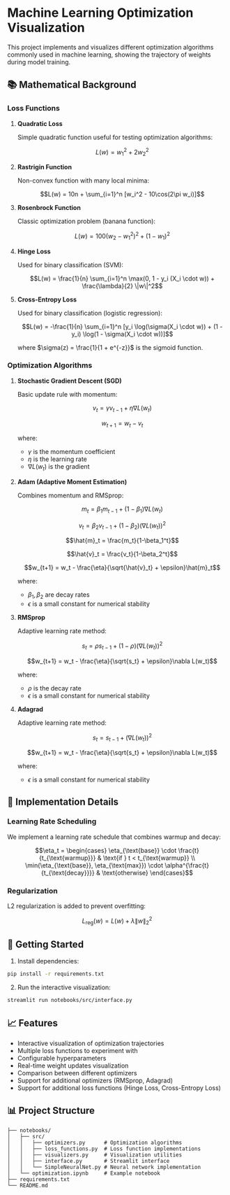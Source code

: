 # Machine Learning Optimization Visualization

This project implements and visualizes different optimization algorithms commonly used in machine learning, showing the trajectory of weights during model training.

## 📚 Mathematical Background

### Loss Functions

1. **Quadratic Loss**
   
   Simple quadratic function useful for testing optimization algorithms:
   ```math
   L(w) = w_1^2 + 2w_2^2
   ```

2. **Rastrigin Function**
   
   Non-convex function with many local minima:
   ```math
   L(w) = 10n + \sum_{i=1}^n [w_i^2 - 10\cos(2\pi w_i)]
   ```

3. **Rosenbrock Function**
   
   Classic optimization problem (banana function):
   ```math
   L(w) = 100(w_2 - w_1^2)^2 + (1 - w_1)^2
   ```

4. **Hinge Loss**
   
   Used for binary classification (SVM):
   ```math
   L(w) = \frac{1}{n} \sum_{i=1}^n \max(0, 1 - y_i (X_i \cdot w)) + \frac{\lambda}{2} \|w\|^2
   ```

5. **Cross-Entropy Loss**
   
   Used for binary classification (logistic regression):
   ```math
   L(w) = -\frac{1}{n} \sum_{i=1}^n [y_i \log(\sigma(X_i \cdot w)) + (1 - y_i) \log(1 - \sigma(X_i \cdot w))]
   ```
   where $\sigma(z) = \frac{1}{1 + e^{-z}}$ is the sigmoid function.

### Optimization Algorithms

1. **Stochastic Gradient Descent (SGD)**
   
   Basic update rule with momentum:
   ```math
   v_t = \gamma v_{t-1} + \eta \nabla L(w_t)
   ```
   ```math
   w_{t+1} = w_t - v_t
   ```
   where:
   - $\gamma$ is the momentum coefficient
   - $\eta$ is the learning rate
   - $\nabla L(w_t)$ is the gradient

2. **Adam (Adaptive Moment Estimation)**
   
   Combines momentum and RMSprop:
   ```math
   m_t = \beta_1 m_{t-1} + (1-\beta_1)\nabla L(w_t)
   ```
   ```math
   v_t = \beta_2 v_{t-1} + (1-\beta_2)(\nabla L(w_t))^2
   ```
   ```math
   \hat{m}_t = \frac{m_t}{1-\beta_1^t}
   ```
   ```math
   \hat{v}_t = \frac{v_t}{1-\beta_2^t}
   ```
   ```math
   w_{t+1} = w_t - \frac{\eta}{\sqrt{\hat{v}_t} + \epsilon}\hat{m}_t
   ```
   where:
   - $\beta_1, \beta_2$ are decay rates
   - $\epsilon$ is a small constant for numerical stability

3. **RMSprop**
   
   Adaptive learning rate method:
   ```math
   s_t = \rho s_{t-1} + (1-\rho)(\nabla L(w_t))^2
   ```
   ```math
   w_{t+1} = w_t - \frac{\eta}{\sqrt{s_t} + \epsilon}\nabla L(w_t)
   ```
   where:
   - $\rho$ is the decay rate
   - $\epsilon$ is a small constant for numerical stability

4. **Adagrad**
   
   Adaptive learning rate method:
   ```math
   s_t = s_{t-1} + (\nabla L(w_t))^2
   ```
   ```math
   w_{t+1} = w_t - \frac{\eta}{\sqrt{s_t} + \epsilon}\nabla L(w_t)
   ```
   where:
   - $\epsilon$ is a small constant for numerical stability

## 🔧 Implementation Details

### Learning Rate Scheduling
We implement a learning rate schedule that combines warmup and decay:
```math
\eta_t = \begin{cases}
\eta_{\text{base}} \cdot \frac{t}{t_{\text{warmup}}} & \text{if } t < t_{\text{warmup}} \\
\min(\eta_{\text{base}}, \eta_{\text{max}}) \cdot \alpha^{\frac{t}{t_{\text{decay}}}} & \text{otherwise}
\end{cases}
```

### Regularization
L2 regularization is added to prevent overfitting:
```math
L_{\text{reg}}(w) = L(w) + \lambda\|w\|_2^2
```

## 🚀 Getting Started

1. Install dependencies:
```bash
pip install -r requirements.txt
```

2. Run the interactive visualization:
```bash
streamlit run notebooks/src/interface.py
```

## 📈 Features

- Interactive visualization of optimization trajectories
- Multiple loss functions to experiment with
- Configurable hyperparameters
- Real-time weight updates visualization
- Comparison between different optimizers
- Support for additional optimizers (RMSprop, Adagrad)
- Support for additional loss functions (Hinge Loss, Cross-Entropy Loss)

## 📊 Project Structure

```
├── notebooks/
│   ├── src/
│   │   ├── optimizers.py      # Optimization algorithms
│   │   ├── loss_functions.py  # Loss function implementations
│   │   ├── visualizers.py     # Visualization utilities
│   │   ├── interface.py       # Streamlit interface
│   │   └── SimpleNeuralNet.py # Neural network implementation
│   └── optimization.ipynb     # Example notebook
├── requirements.txt
└── README.md
```
